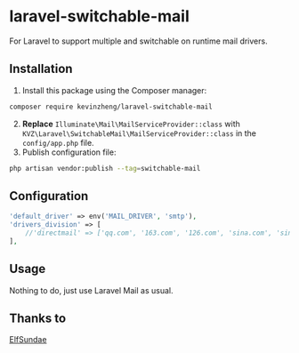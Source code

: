 # laravel-switchable-mail
For Laravel to support multiple and switchable on runtime mail drivers.

## Installation

1. Install this package using the Composer manager:
  ```sh
  composer require kevinzheng/laravel-switchable-mail
  ```
2. **Replace** `Illuminate\Mail\MailServiceProvider::class` with `KVZ\Laravel\SwitchableMail\MailServiceProvider::class` in the `config/app.php` file.
3. Publish configuration file: 
  ```sh
  php artisan vendor:publish --tag=switchable-mail
  ```

## Configuration

```php
'default_driver' => env('MAIL_DRIVER', 'smtp'),
'drivers_division' => [
    //'directmail' => ['qq.com', '163.com', '126.com', 'sina.com', 'sina.com.cn', 'sohu.com'],
],
```

## Usage

Nothing to do, just use Laravel Mail as usual.

## Thanks to
[ElfSundae](https://github.com/ElfSundae)
